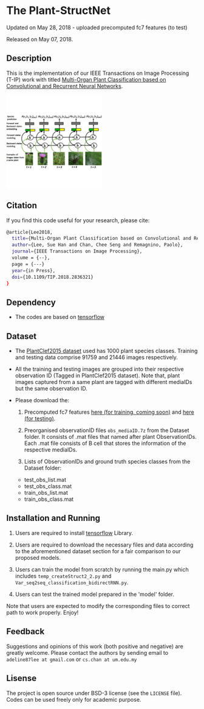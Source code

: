 # The Plant-StructNet
Updated on May 28, 2018 - uploaded precomputed fc7 features (to test)

Released on May 07, 2018.

## Description

This is the implementation of our IEEE Transactions on Image Processing (T-IP) work with titled [Multi-Organ Plant Classification based on Convolutional and Recurrent Neural Networks](https://ieeexplore.ieee.org/document/8359391/).

<img src="tip.gif" width="50%">

## Citation 
If you find this code useful for your research, please cite:
```sh
@article{Lee2018,
  title={Multi-Organ Plant Classification based on Convolutional and Recurrent Neural Networks},
  author={Lee, Sue Han and Chan, Chee Seng and Remagnino, Paolo},
  journal={IEEE Transactions on Image Processing},
  volume = {--},
  page = {---}
  year={in Press},
  doi={10.1109/TIP.2018.2836321}
}
```

## Dependency

* The codes are based on [tensorflow](https://www.tensorflow.org/)

## Dataset
* The [PlantClef2015 dataset](http://www.imageclef.org/lifeclef/2015/plant) used has 1000 plant species classes. Training and testing data comprise 91759 and 21446 images respectively.

* All the training and testing images are grouped into their respective observation ID (Tagged in PlantClef2015 dataset). Note that, plant images captured from a same plant are tagged with different mediaIDs but the same observation ID.

* Please download the:

	1. Precomputed fc7 features [here (for training, coming soon)]() and [here (for testing)](http://www.cs-chan.com/source/DeepPlant/conv_fc7_test_256.zip).

	2. Preorganised observationID files ``` obs_mediaID.7z ``` from the Dataset folder. It consists of .mat files that named after plant ObservationIDs. Each .mat file consists of B cell that stores the information of the respective mediaIDs.

	3. Lists of ObservationIDs and ground truth species classes from the Dataset folder:
	* test_obs_list.mat
	* test_obs_class.mat
	* train_obs_list.mat
	* train_obs_class.mat


## Installation and Running

1. Users are required to install [tensorflow](https://www.tensorflow.org/) Library.

2. Users are required to download the necessary files and data according to the aforementioned dataset section for a fair comparison to our proposed models.

3. Users can train the model from scratch by running the main.py which includes ``` temp_createStruct2_2.py ``` and ``` Var_seq2seq_classification_bidirectRNN.py ```.

4. Users can test the trained model prepared in the 'model' folder.


Note that users are expected to modify the corresponding files to correct path to work properly. Enjoy!


## Feedback
Suggestions and opinions of this work (both positive and negative) are greatly welcome. Please contact the authors by sending email to ``` adeline87lee at gmail.com ``` or ``` cs.chan at um.edu.my ```

## Lisense
The project is open source under BSD-3 license (see the ``` LICENSE ``` file). Codes can be used freely only for academic purpose.
